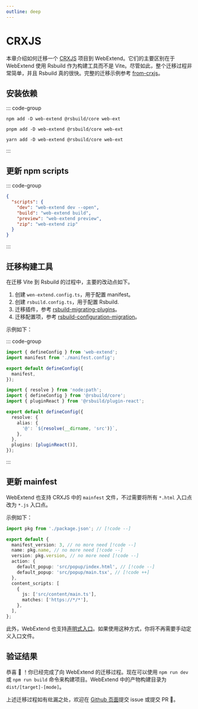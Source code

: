```yaml
---
outline: deep
---
```


# CRXJS

本章介绍如何迁移一个 [CRXJS](https://crxjs.dev/vite-plugin) 项目到 WebExtend。它们的主要区别在于 WebExtend 使用 Rsbuild 作为构建工具而不是 Vite。尽管如此，整个迁移过程非常简单，并且 Rsbuild 真的很快。完整的迁移示例参考 [from-crxjs](https://github.com/web-extend/examples/pull/7/files)。

## 安装依赖

::: code-group

```shell [npm]
npm add -D web-extend @rsbuild/core web-ext
```

```shell [pnpm]
pnpm add -D web-extend @rsbuild/core web-ext
```

```shell [yarn]
yarn add -D web-extend @rsbuild/core web-ext
```

:::

## 更新 npm scripts

::: code-group

```json [package.json]
{
  "scripts": {
    "dev": "web-extend dev --open",
    "build": "web-extend build",
    "preview": "web-extend preview",
    "zip": "web-extend zip"
  }
}
```

:::

## 迁移构建工具

在迁移 Vite 到 Rsbuild 的过程中，主要的改动点如下。

1. 创建 `wen-extend.config.ts`，用于配置 manifest。
2. 创建 `rsbuild.config.ts`，用于配置 Rsbuild.
3. 迁移插件，参考 [rsbuild-migrating-plugins](https://rsbuild.rs/guide/migration/vite#migrating-plugins)。
4. 迁移配置项，参考 [rsbuild-configuration-migration](https://rsbuild.rs/guide/migration/vite#configuration-migration)。

示例如下：

::: code-group

```ts [bext.config.ts]
import { defineConfig } from 'web-extend';
import manifest from './manifest.config';

export default defineConfig({
  manifest,
});
```

```ts [rsbuild.config.ts]
import { resolve } from 'node:path';
import { defineConfig } from '@rsbuild/core';
import { pluginReact } from '@rsbuild/plugin-react';

export default defineConfig({
  resolve: {
    alias: {
      '@': `${resolve(__dirname, 'src')}`,
    },
  },
  plugins: [pluginReact()],
});
```

:::

## 更新 mainfest

WebExtend 也支持 CRXJS 中的 `mainfest` 文件，不过需要将所有 `*.html` 入口点改为 `*.js` 入口点。

示例如下：

```ts [manifest.config.ts]
import pkg from './package.json'; // [!code --]

export default {
  manifest_version: 3, // no more need [!code --]
  name: pkg.name, // no more need [!code --]
  version: pkg.version, // no more need [!code --]
  action: {
    default_popup: 'src/popup/index.html', // [!code --]
    default_popup: 'src/popup/main.tsx', // [!code ++]
  },
  content_scripts: [
    {
      js: ['src/content/main.ts'],
      matches: ['https://*/*'],
    },
  ],
};
```

此外，WebExtend 也支持[声明式入口](../essentials/entrypoints.md)。如果使用这种方式，你将不再需要手动定义入口文件。

## 验证结果

恭喜 🎉 ！你已经完成了向 WebExtend 的迁移过程。现在可以使用 `npm run dev` 或 `npm run build` 命令来构建项目。WebExtend 中的产物构建目录为 `dist/[target]-[mode]`。

上述迁移过程如有纰漏之处，欢迎在 [Github 页面](https://github.com/web-extend/web-extend)提交 issue 或提交 PR 🤝。
